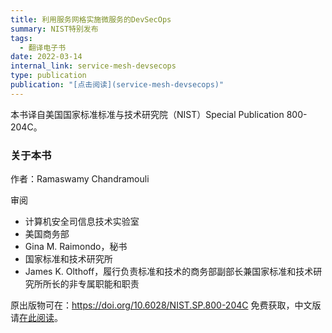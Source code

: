 ```yaml
---
title: 利用服务网格实施微服务的DevSecOps
summary: NIST特别发布
tags:
  - 翻译电子书
date: 2022-03-14
internal_link: service-mesh-devsecops
type: publication
publication: "[点击阅读](service-mesh-devsecops)"
---
```


本书译自美国国家标准标准与技术研究院（NIST）Special Publication 800-204C。

### 关于本书

作者：Ramaswamy Chandramouli

审阅

- 计算机安全司信息技术实验室
- 美国商务部
- Gina M. Raimondo，秘书
- 国家标准和技术研究所
- James K. Olthoff，履行负责标准和技术的商务部副部长兼国家标准和技术研究所所长的非专属职能和职责

原出版物可在：<https://doi.org/10.6028/NIST.SP.800-204C> 免费获取，中文版请[在此阅读](https://jimmysong.io/service-mesh-devsecops/)。
